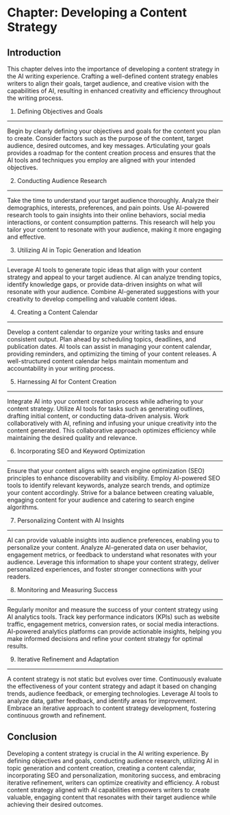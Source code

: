Chapter: Developing a Content Strategy
======================================

Introduction
------------

This chapter delves into the importance of developing a content strategy in the AI writing experience. Crafting a well-defined content strategy enables writers to align their goals, target audience, and creative vision with the capabilities of AI, resulting in enhanced creativity and efficiency throughout the writing process.

1. Defining Objectives and Goals
--------------------------------

Begin by clearly defining your objectives and goals for the content you plan to create. Consider factors such as the purpose of the content, target audience, desired outcomes, and key messages. Articulating your goals provides a roadmap for the content creation process and ensures that the AI tools and techniques you employ are aligned with your intended objectives.

2. Conducting Audience Research
-------------------------------

Take the time to understand your target audience thoroughly. Analyze their demographics, interests, preferences, and pain points. Use AI-powered research tools to gain insights into their online behaviors, social media interactions, or content consumption patterns. This research will help you tailor your content to resonate with your audience, making it more engaging and effective.

3. Utilizing AI in Topic Generation and Ideation
------------------------------------------------

Leverage AI tools to generate topic ideas that align with your content strategy and appeal to your target audience. AI can analyze trending topics, identify knowledge gaps, or provide data-driven insights on what will resonate with your audience. Combine AI-generated suggestions with your creativity to develop compelling and valuable content ideas.

4. Creating a Content Calendar
------------------------------

Develop a content calendar to organize your writing tasks and ensure consistent output. Plan ahead by scheduling topics, deadlines, and publication dates. AI tools can assist in managing your content calendar, providing reminders, and optimizing the timing of your content releases. A well-structured content calendar helps maintain momentum and accountability in your writing process.

5. Harnessing AI for Content Creation
-------------------------------------

Integrate AI into your content creation process while adhering to your content strategy. Utilize AI tools for tasks such as generating outlines, drafting initial content, or conducting data-driven analysis. Work collaboratively with AI, refining and infusing your unique creativity into the content generated. This collaborative approach optimizes efficiency while maintaining the desired quality and relevance.

6. Incorporating SEO and Keyword Optimization
---------------------------------------------

Ensure that your content aligns with search engine optimization (SEO) principles to enhance discoverability and visibility. Employ AI-powered SEO tools to identify relevant keywords, analyze search trends, and optimize your content accordingly. Strive for a balance between creating valuable, engaging content for your audience and catering to search engine algorithms.

7. Personalizing Content with AI Insights
-----------------------------------------

AI can provide valuable insights into audience preferences, enabling you to personalize your content. Analyze AI-generated data on user behavior, engagement metrics, or feedback to understand what resonates with your audience. Leverage this information to shape your content strategy, deliver personalized experiences, and foster stronger connections with your readers.

8. Monitoring and Measuring Success
-----------------------------------

Regularly monitor and measure the success of your content strategy using AI analytics tools. Track key performance indicators (KPIs) such as website traffic, engagement metrics, conversion rates, or social media interactions. AI-powered analytics platforms can provide actionable insights, helping you make informed decisions and refine your content strategy for optimal results.

9. Iterative Refinement and Adaptation
--------------------------------------

A content strategy is not static but evolves over time. Continuously evaluate the effectiveness of your content strategy and adapt it based on changing trends, audience feedback, or emerging technologies. Leverage AI tools to analyze data, gather feedback, and identify areas for improvement. Embrace an iterative approach to content strategy development, fostering continuous growth and refinement.

Conclusion
----------

Developing a content strategy is crucial in the AI writing experience. By defining objectives and goals, conducting audience research, utilizing AI in topic generation and content creation, creating a content calendar, incorporating SEO and personalization, monitoring success, and embracing iterative refinement, writers can optimize creativity and efficiency. A robust content strategy aligned with AI capabilities empowers writers to create valuable, engaging content that resonates with their target audience while achieving their desired outcomes.
